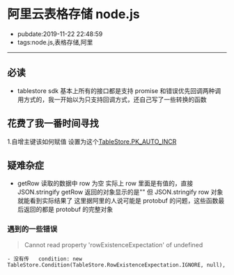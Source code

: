 # 阿里云表格存储 node.js

- pubdate:2019-11-22 22:48:59
- tags:node.js,表格存储,阿里

---

## 必读

- tablestore sdk 基本上所有的接口都是支持 promise 和错误优先回调两种调用方式的，我一开始以为只支持回调方式，还自己写了一些转换的函数

## 花费了我一番时间寻找

1.自增主键该如何赋值 设置为这个[TableStore.PK_AUTO_INCR](https://github.com/aliyun/aliyun-tablestore-nodejs-sdk/blob/master/samples/primarykey.js)

## 疑难杂症

- getRow 读取的数据中 row 为空
  实际上 row 里面是有值的，直接 JSON.stringify getRow 返回的对象显示的是"" 但 JSON.stringify row 对象就能看到实际结果了
  这里据阿里的人说可能是 protobuf 的问题，这些函数最后返回的都是 protobuf 的完整对象

### 遇到的一些错误

> Cannot read property 'rowExistenceExpectation' of undefined

    - 没有传   condition: new TableStore.Condition(TableStore.RowExistenceExpectation.IGNORE, null),
